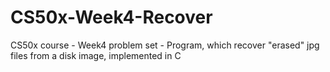 # CS50x-Week4-Recover
CS50x course - Week4 problem set - Program, which recover "erased" jpg files from a disk image, implemented in C
